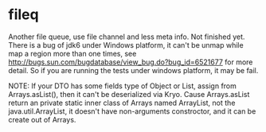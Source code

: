 fileq
=====

Another file queue, use file channel and less meta info. Not finished yet.
There is a bug of jdk6 under Windows platform, it can't be unmap while map a region more than one times, see http://bugs.sun.com/bugdatabase/view_bug.do?bug_id=6521677 for more detail. So if you are running the tests under windows platform, it may be fail.

NOTE: If your DTO has some fields type of Object or List, assign from Arrays.asList(), then it can't be deserialized via Kryo. Cause Arrays.asList return an private static inner class of Arrays named ArrayList, not the java.util.ArrayList, it doesn't have non-arguments constroctor, and it can be create out of Arrays.
